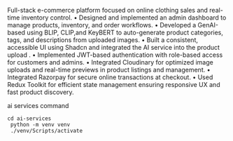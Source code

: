 Full-stack e-commerce platform focused on online clothing sales and real-time inventory control.
• Designed and implemented an admin dashboard to manage products, inventory, and order workflows.
• Developed a GenAI-based using BLIP, CLIP,and KeyBERT to auto-generate product categories, tags, and
descriptions from uploaded images.
• Built a consistent, accessible UI using Shadcn and integrated the AI service into the product upload .
• Implemented JWT-based authentication with role-based access for customers and admins.
• Integrated Cloudinary for optimized image uploads and real-time previews in product listings and management.
• Integrated Razorpay for secure online transactions at checkout.
• Used Redux Toolkit for efficient state management ensuring responsive UX and fast product discovery.




ai services command

    cd ai-services
     python -m venv venv
     ./venv/Scripts/activate